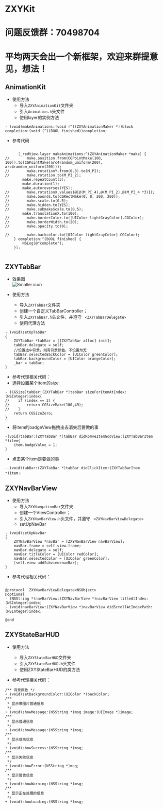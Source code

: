 # ZXYKit
# 问题反馈群：70498704
# 平均两天会出一个新框架，欢迎来群提意见，想法！
## AnimationKit
- 使用方法
    - 导入`ZXYAnimationKit`文件夹
    - 引入`Animation.h`头文件
    - 使用layer的实例方法

```objc
- (void)makeAnimations:(void (^)(ZXYAnimationMaker *))block completion:(void (^)(BOOL finished))completion;
```

 - 参考代码

```objc

      [_redView.layer makeAnimations:^(ZXYAnimationMaker *make) {
//        make.position.from(CGPointMake(100, 100)).to(CGPointMake(arc4random_uniform(200), arc4random_uniform(200)));
//        make.rotationY.from(0.3).to(M_PI);
//        make.rotation.to(M_PI_2);
        make.repeatCount(3);
        make.duration(1);
        make.autoreverses(YES);
//        make.rotationX.values(@[@(M_PI_4),@(M_PI_2),@(M_PI_4 *3)]);
//        make.bounds.to(CGRectMake(0, 0, 200, 200));
//        make.scale.to(0.5);
//        make.hidden.to(YES);
//        make.submakeScale.to(0.5);
        make.translationX.to(100);
//        make.borderColor.to([UIColor lightGrayColor].CGColor);
//        make.borderWidth.to(20);
//        make.opacity.to(0);

//        make.backcolor.to([UIColor lightGrayColor].CGColor);
    } completion:^(BOOL finished) {
        NSLog(@"complete");
    }];
    
 ```


##  ZXYTabBar
- 效果图 <br/>
![Smaller icon](http://g.hiphotos.baidu.com/image/pic/item/7dd98d1001e939014793b7be7cec54e737d19698.jpg)

- 使用方法
    - 导入`ZXYTabBar`文件夹
    - 创建一个自定义TabBarController；
    - 引入`ZXYTabBar.h`头文件，并遵守 ` <ZXYTabBarDelegate>`
    - 使用代理方法

```objc
- (void)setUpTabBar
{
    ZXYTabBar *tabBar = [[ZXYTabBar alloc] init];
    tabBar.delegate = self;
    //设置选中背景，则有背景颜色，不设置为无
    tabBar.selectedBackColor = [UIColor greenColor];
    tabBar.backgroundColor = [UIColor orangeColor];
    _bar = tabBar;
}
 ```
 - 参考代理相关代码：
 - 选择设置某个item的size

```objc
- (CGSize)tabBar:(ZXYTabBar *)tabBar sizeForItemAtIndex:(NSInteger)index{
//    if (index == 2) {
//        return CGSizeMake(100,49);
//    }
    return CGSizeZero;
}

 ```
  - 将item的badgeView拖拽出去消失后要做的事

```objc
-(void)tabBar:(ZXYTabBar *)tabBar didRomveItemGooView:(ZXYTabBarItem *)item{
    item.badgeValue = 1;
}
 ```
   - 点击某个item是要做的事

```objc
- (void)tabBar:(ZXYTabBar *)tabBar didClickItem:(ZXYTabBarItem *)item；

 ```
##  ZXYNavBarView


- 使用方法
    - 导入`ZXYNavgationBar`文件夹
    - 创建一个ViewController；
    - 引入`ZXYNavBarView.h`头文件，并遵守 ` <ZXYNavBarViewDelegate>`
    - setUpNavBar

```objc
- (void)setUpNavBar
{
    ZXYNavBarView *navBar = [ZXYNavBarView navBarView];
    navBar.frame = self.view.frame;
    navBar.delegate = self;
    navBar.titleColor = [UIColor redColor];
    navBar.selectedColor = [UIColor greenColor];
    [self.view addSubview:navBar];
}
 ```
 - 参考代理相关代码：

```objc

@protocol  ZXYNavBarViewDelegate<NSObject>
@optional
- (NSString *)navBarView:(ZXYNavBarView *)navBarView titleAtIndex:(NSInteger)index;
- (void)navBarView:(ZXYNavBarView *)navBarView didScrollAtIndexPath:(NSInteger)index;

@end

 ```
 
 ##  ZXYStateBarHUD
- 使用方法
    - 导入`ZXYStateBarHUD`文件夹
    - 引入`ZXYStateBarHUD.h`头文件
    - 使用ZXYStateBarHUD的类方法

 - 参考代理相关代码：

```objc
/** 背景颜色 */
+ (void)setBackgroundColor:(UIColor *)backColor;
/**
 * 显示带图片普通信息
 */
+ (void)showMessage:(NSString *)msg image:(UIImage *)image;
/**
 * 显示普通信息
 */
+ (void)showMessage:(NSString *)msg;
/**
 * 显示成功信息
 */
+ (void)showSuccess:(NSString *)msg;
/**
 * 显示失败信息
 */
+ (void)showError:(NSString *)msg;
/**
 * 显示警告信息
 */
+ (void)showWarning:(NSString *)msg;
/**
 * 显示正在处理的信息
 */
+ (void)showLoading:(NSString *)msg;

 ```
